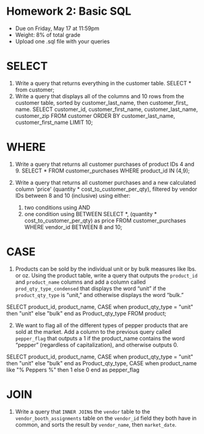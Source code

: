 # Homework 2: Basic SQL 

-  	Due on Friday, May 17 at 11:59pm
-  	Weight: 8% of total grade
-  	Upload one .sql file with your queries

# SELECT
1. Write a query that returns everything in the customer table.
SELECT * from customer;
2. Write a query that displays all of the columns and 10 rows from the customer table, sorted by customer_last_name, then customer_first_ name.
SELECT customer_id, customer_first_name, customer_last_name, customer_zip
FROM customer
ORDER BY customer_last_name, customer_first_name
LIMIT 10;

# WHERE
1. Write a query that returns all customer purchases of product IDs 4 and 9.
SELECT * 
FROM customer_purchases
WHERE product_id IN (4,9);

2. Write a query that returns all customer purchases and a new calculated column 'price' (quantity * cost_to_customer_per_qty), filtered by vendor IDs between 8 and 10 (inclusive) using either:
	1.  two conditions using AND
	2.  one condition using BETWEEN
SELECT *, (quantity * cost_to_customer_per_qty) as price
FROM customer_purchases
WHERE vendor_id BETWEEN 8 and 10;

# CASE
1. Products can be sold by the individual unit or by bulk measures like lbs. or oz. Using the product table, write a query that outputs the `product_id` and `product_name` columns and add a column called `prod_qty_type_condensed` that displays the word “unit” if the `product_qty_type` is “unit,” and otherwise displays the word “bulk.”

SELECT product_id, product_name, CASE when product_qty_type = "unit" then "unit" else "bulk" end as Product_qty_type
FROM product;

2. We want to flag all of the different types of pepper products that are sold at the market. Add a column to the previous query called `pepper_flag` that outputs a 1 if the product_name contains the word “pepper” (regardless of capitalization), and otherwise outputs 0.

SELECT product_id, product_name, CASE when product_qty_type = "unit" then "unit" else "bulk" end as Product_qty_type,
								 CASE when product_name like "% Peppers %" then 1 else 0 end as pepper_flag

# JOIN
1. Write a query that `INNER JOIN`s the `vendor` table to the `vendor_booth_assignments` table on the `vendor_id` field they both have in common, and sorts the result by `vendor_name`, then `market_date`.
